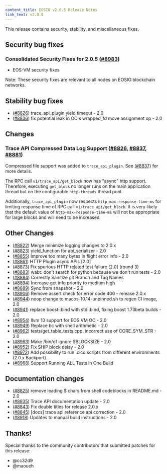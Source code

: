 ```yaml
---
content_title: EOSIO v2.0.5 Release Notes
link_text: v2.0.5
---
```


This release contains security, stability, and miscellaneous fixes.

## Security bug fixes

### Consolidated Security Fixes for 2.0.5 ([#8983](https://github.com/EOSIO/eos/pull/8983))

- EOS-VM security fixes

Note: These security fixes are relevant to all nodes on EOSIO blockchain networks.

## Stability bug fixes

- ([#8826](https://github.com/EOSIO/eos/pull/8826)) trace_api_plugin yield timeout - 2.0
- ([#8836](https://github.com/EOSIO/eos/pull/8836)) fix potential leak in OC's wrapped_fd move assignment op - 2.0

## Changes

### Trace API Compressed Data Log Support ([#8826](https://github.com/EOSIO/eos/pull/8826), [#8837](https://github.com/EOSIO/eos/pull/8837), [#8881](https://github.com/EOSIO/eos/pull/8881))

Compressed file support was added to `trace_api_plugin`. See ([#8837](https://github.com/EOSIO/eos/pull/8837)) for more details.

The RPC call `v1/trace_api/get_block` now has "async" http support. Therefore, executing `get_block` no longer runs on the main application thread but on the configurable `http-threads` thread pool.

Additionally, `trace_api_plugin` now respects `http-max-response-time-ms` for limiting response time of RPC call `v1/trace_api/get_block`. It is very likely that the default value of `http-max-response-time-ms` will not be appropriate for large blocks and will need to be increased.

## Other Changes

- ([#8822](https://github.com/EOSIO/eos/pull/8822)) Merge minimize logging changes to 2.0.x 
- ([#8823](https://github.com/EOSIO/eos/pull/8823)) yield_function for abi_serializer - 2.0
- ([#8855](https://github.com/EOSIO/eos/pull/8855)) Improve too many bytes in flight error info - 2.0
- ([#8861](https://github.com/EOSIO/eos/pull/8861)) HTTP Plugin async APIs [2.0]
- ([#8873](https://github.com/EOSIO/eos/pull/8873)) Fix spurious HTTP related test failure [2.0] (round 3)
- ([#8883](https://github.com/EOSIO/eos/pull/8883)) wabt: don't search for python because we don't run tests - 2.0
- ([#8884](https://github.com/EOSIO/eos/pull/8884)) Correctly Sanitize git Branch and Tag Names
- ([#8894](https://github.com/EOSIO/eos/pull/8894)) Increase get info priority to medium high
- ([#8889](https://github.com/EOSIO/eos/pull/8889)) Sync from snapshot - 2.0
- ([#8906](https://github.com/EOSIO/eos/pull/8906)) Remove assert check for error code 400 - release 2.0.x
- ([#8944](https://github.com/EOSIO/eos/pull/8944)) noop change to macos-10.14-unpinned.sh to regen CI image, 2.0
- ([#8941](https://github.com/EOSIO/eos/pull/8941)) replace boost::bind with std::bind, fixing boost 1.73beta builds - 2.0
- ([#8954](https://github.com/EOSIO/eos/pull/8954)) llvm 10 support for EOS VM OC - 2.0
- ([#8949](https://github.com/EOSIO/eos/pull/8949)) Replace bc with shell arithmetic - 2.0
- ([#8962](https://github.com/EOSIO/eos/pull/8962)) tests/get_table_tests.cpp: incorrect use of CORE_SYM_STR - 2.0
- ([#8963](https://github.com/EOSIO/eos/pull/8963)) Make /bin/df ignore $BLOCKSIZE - 2.0
- ([#8952](https://github.com/EOSIO/eos/pull/8952)) Fix SHIP block delay - 2.0
- ([#8972](https://github.com/EOSIO/eos/pull/8972)) Add possibility to run .cicd scripts from different environments (2.0.x Backport)
- ([#8968](https://github.com/EOSIO/eos/pull/8968)) Support Running ALL Tests in One Build

## Documentation changes

- ([#8825](https://github.com/EOSIO/eos/pull/8825)) remove leading $ chars from shell codeblocks in README.md - 2.0
- ([#8835](https://github.com/EOSIO/eos/pull/8835)) Trace API documentation update - 2.0
- ([#8843](https://github.com/EOSIO/eos/pull/8843)) Fix double titles for release 2.0.x
- ([#8845](https://github.com/EOSIO/eos/pull/8845)) [docs] trace api reference api correction - 2.0
- ([#8918](https://github.com/EOSIO/eos/pull/8918)) Updates to manual build instructions - 2.0

## Thanks!

Special thanks to the community contributors that submitted patches for this release:
- @cc32d9
- @maoueh
